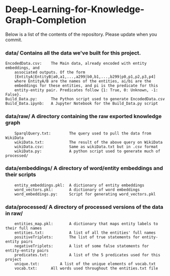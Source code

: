 # Deep-Learning-for-Knowledge-Graph-Completion


Below is a list of the contents of the repository. Please update when you commit.
###  data/ Contains all the data we've built for this project. 
	EncodedData.csv:	The Main data, already encoded with entity embeddings, and 
		associated outputs. Of the form 
		[EntityA|EntityB|a0,a1,...,a299|b0,b1,...,b299|p0,p1,p2,p3,p4]
		where EntityA/B are the names of the entities, ai/bi are the 
		embeddings for these entities, and pi is the predicate for this
		entity-entity pair. Predicates follow {1: True, 0: Unknown, -1: False}.
	Build_Data.py:	  	The Python script used to generate EncodedData.csv
	Build_Data.ipynb: 	A Jupyter Notebook for the Build_Data.py script

###		data/raw/		  	A directory containing the raw exported knowledge graph
		SparqlQuery.txt:		The query used to pull the data from WikiData
		wikiData.txt:			The result of the above query on WikiData
		wikiData.csv:			Same as wikiData.txt but in .csv format
		wikiData.py:			A python script used to generate much of processed/

### 	data/embeddings/	A directory of word/entity embeddings and their scripts
		entity_embeddings.pkl:  A dictionary of entity embeddings
		word_vectors.pkl:		A dictionary of word embeddings
		word_embeddings.py:		Script for generating word_vectors.pkl

###		data/processed/	  	A directory of processed versions of the data in raw/
		entities_map.pkl:		A dictionary that maps entity labels to their full names
		entities.txt:			A list of all the entities' full names
		positiveTriplets: 		The list of true statements for entity-entity pairs
		negativeTriplets:		A list of some false statements for entity-entity pairs
		predicates.txt: 		A list of the 5 predicates used for this project
		unique.txt: 		A list of the unique elements of vocab.txt
		vocab.txt: 		All words used throughout the entities.txt file




